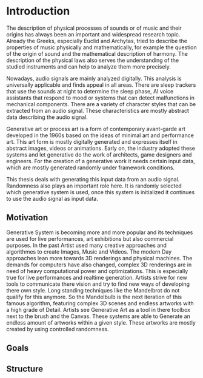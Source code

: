 # Introduction

The description of physical processes of sounds or of music and their origins has always been an important and widespread research topic. Already the Greeks, especially Euclid and Archytas, tried to describe the properties of music physically and mathematically, for example the question of the origin of sound and the mathematical description of harmony. The description of the physical laws also serves the understanding of the studied instruments and can help to analyze them more precisely. 

Nowadays, audio signals are mainly analyzed digitally. This analysis is universally applicable and finds appeal in all areas. There are sleep trackers that use the sounds at night to determine the sleep phase, AI voice assistants that respond to mood or systems that can detect malfunctions in mechanical components. There are a variety of character styles that can be extracted from an audio signal. These characteristics are mostly abstract data describing the audio signal.

Generative art or process art is a form of contemporary avant-garde art developed in the 1960s based on the ideas of minimal art and performance art. This art form is mostly digitally generated and expresses itself in abstract images, videos or animations. Early on, the industry adopted these systems and let generative do the work of architects, game designers and engineers. For the creation of a generative work it needs certain input data, which are mostly generated randomly under framework conditions.

This thesis deals with generating this input data from an audio signal. Randomness also plays an important role here. It is randomly selected which generative system is used, once this system is initialized it continues to use the audio signal as input data. 

## Motivation

Generative System is becoming more and more popular and its techniques are used for live performances, art exhibitions but also commercial purposes. In the past Artist used many creative approaches and algorithmes to create Images, Music and Videos. The modern Day approaches lean more towards 3D renderings and physical machines. The demands for computers have also changed, complex 3D renderings are in need of heavy computational power and optimizations. This is especially true for live performances and realtime generation. Artists strive for new tools to communicate there vision and try to find new ways of developing there own style. Long standing techniques like the Mandelbrot do not qualify for this anymore. So the Mandelbulb is the next iteration of this famous algorithm, featuring complex 3D scenes and endless artworks with a high grade of Detail. Artists see Generative Art as a tool in there toolbox next to the brush and the Canvas. These systems are able to Generate an endless amount of artworks within a given style. These artworks are mostly created by using controlled randomness.

## Goals

## Structure
